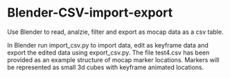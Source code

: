 # Blender-CSV-import-export
Use Blender to read, analzie, filter and export as mocap data as a csv table.

In Blender run import_csv.py to import data, edit as keyframe data and export the edited data using export_csv.py.
The file test4.csv has been provided as an example structure of mocap marker locations.
Markers will be represented as small 3d cubes with keyframe animated locations.
